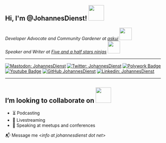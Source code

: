 <h2> Hi, I'm @JohannesDienst! <img src="https://media4.giphy.com/media/QzxONYL3xbj6E/giphy.gif" width="50"></h2>
<p>
  <em>Developer Advocate and Community Gardener at <a href="https://www.askui.com//">askui</a>&nbsp;<img src="https://media3.giphy.com/media/3oz8xtBx06mcZWoNJm/giphy.gif" width="40"></br>
  Speaker and Writer at <a href="https://fiveandahalfstars.ninja/">Five and a half stars ninjas</a>&nbsp;<img src="https://media4.giphy.com/media/dL9oWtkAEpoJ2/giphy.gif" width="40"></em>
</p>

 ---

[![Mastodon: JohannesDienst](https://img.shields.io/badge/-JohannesDienst-blue?style=flat-square&logo=Mastodon&logoColor=white&link=https://mastodon.social/@JohannesDienst/)](https://mastodon.social/@JohannesDienst)
[![Twitter: JohannesDienst](https://img.shields.io/twitter/follow/JohannesDienst?style=social)](https://twitter.com/JohannesDienst)
[![Polywork Badge](https://img.shields.io/badge/-JohannesDienst-ff69b4?style=flat-squarec&logo=polywork&logoColor=white&link=https://www.polywork.com/johannesdienst)](https://www.polywork.com/johannesdienst)
[![Youtube Badge](https://img.shields.io/badge/-JohannesDienst-red?style=flat-square&logo=youtube&logoColor=white&link=https://www.youtube.com/channel/UCF9Nb-vNMDVHjrPPoPwxAGQ)](https://www.youtube.com/channel/UCF9Nb-vNMDVHjrPPoPwxAGQ)
[![GitHub JohannesDienst](https://img.shields.io/github/followers/JohannesDienst?label=follow&style=social)](https://github.com/JohannesDienst)
[![Linkedin: JohannesDienst](https://img.shields.io/badge/-JohannesDienst-blue?style=flat-square&logo=Linkedin&logoColor=white&link=https://www.linkedin.com/in/johannesdienst/)](https://www.linkedin.com/in/JohannesDienst/)

 ---

<h2> I’m looking to collaborate on <img src="https://media0.giphy.com/media/L4fB9di7ekn3F5PXaW/giphy.gif" width="50"></h2>

- :hourglass_flowing_sand: Podcasting
- :movie_camera: Livestreaming
- :mega: Speaking at meetups and conferences

:mailbox_with_mail: Message me <*info at johannesdienst dot net*>

